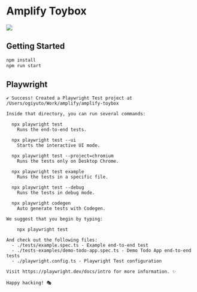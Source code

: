 # Amplify Toybox

[![](https://img.youtube.com/vi/IaUhPAJre34/0.jpg)](https://www.youtube.com/watch?v=IaUhPAJre34)

## Getting Started

```bash
npm install
npm run start
```


## Playwright

```
✔ Success! Created a Playwright Test project at /Users/ogiyuto/Work/amplify/amplify-toybox

Inside that directory, you can run several commands:

  npx playwright test
    Runs the end-to-end tests.

  npx playwright test --ui
    Starts the interactive UI mode.

  npx playwright test --project=chromium
    Runs the tests only on Desktop Chrome.

  npx playwright test example
    Runs the tests in a specific file.

  npx playwright test --debug
    Runs the tests in debug mode.

  npx playwright codegen
    Auto generate tests with Codegen.

We suggest that you begin by typing:

    npx playwright test

And check out the following files:
  - ./tests/example.spec.ts - Example end-to-end test
  - ./tests-examples/demo-todo-app.spec.ts - Demo Todo App end-to-end tests
  - ./playwright.config.ts - Playwright Test configuration

Visit https://playwright.dev/docs/intro for more information. ✨

Happy hacking! 🎭
```

